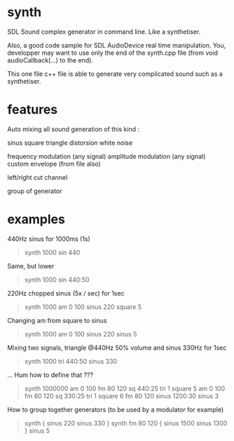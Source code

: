 # synth
SDL Sound complex generator in command line. Like a synthetiser.

Also, a good code sample for SDL AudioDevice real time manipulation.
You, developper may want to use only the end of the synth.cpp file (from void audioCallback(...) to the end).

This one file c++ file is able to generate very complicated sound such as a synthetiser.

# features
Auto mixing all sound generation of this kind :

sinus
square
triangle
distorsion
white noise

frequency modulation (any signal)
amplitude modulation (any signal)
custom envelope (from file also)

left/right cut channel

group of generator

# examples

440Hz sinus for 1000ms (1s)
> synth 1000 sin 440

Same, but lower
> synth 1000 sin 440:50

220Hz chopped sinus (5x / sec) for 1sec

> synth 1000 am 0 100 sinus 220 square 5

Changing am from square to sinus

> synth 1000 am 0 100 sinus 220 sinus 5

Mixing two signals, triangle @440Hz 50% volume and sinus 330Hz for 1sec

> synth 1000 tri 440:50 sinus 330

... Hum how to define that ??? 

 > synth 1000000 am 0 100 fm 80 120 sq 440:25 tri 1 square 5 am 0 100 fm 80 120 sq 330:25 tri 1 square 6 fm 80 120 sinus 1200:30 sinus 3
 
 How to group together generators (to be used by a modulator for example)
 
 > synth { sinus 220 sinus 330 }
 > synth fm 80 120 { sinus 1500 sinus 1300 } sinus 5
 

